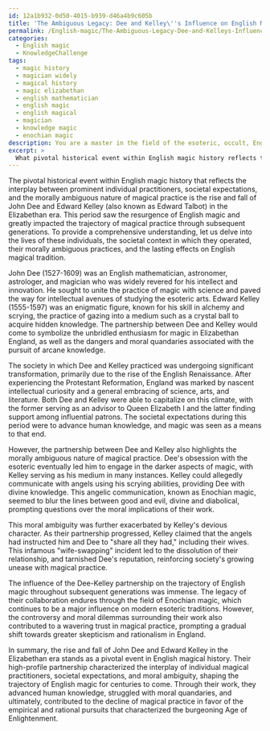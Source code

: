 ```yaml
---
id: 12a1b932-0d50-4015-b939-d46a4b9c605b
title: 'The Ambiguous Legacy: Dee and Kelley\''s Influence on English Magic'
permalink: /English-magic/The-Ambiguous-Legacy-Dee-and-Kelleys-Influence-on-English-Magic/
categories:
  - English magic
  - KnowledgeChallenge
tags:
  - magic history
  - magician widely
  - magical history
  - magic elizabethan
  - english mathematician
  - english magic
  - english magical
  - magician
  - knowledge magic
  - enochian magic
description: You are a master in the field of the esoteric, occult, English magic and Education. You are a writer of tests, challenges, books and deep knowledge on English magic for initiates and students to gain deep insights and understanding from. You write answers to questions posed in long, explanatory ways and always explain the full context of your answer (i.e., related concepts, formulas, examples, or history), as well as the step-by-step thinking process you take to answer the challenges. Be rigorous and thorough, and summarize the key themes, ideas, and conclusions at the end.
excerpt: > 
  What pivotal historical event within English magic history reflects the interplay between prominent individual practitioners, societal expectations, and the morally ambiguous nature of magical practice, and how do these elements impact the trajectory of English magic throughout subsequent generations?
---
```

The pivotal historical event within English magic history that reflects the interplay between prominent individual practitioners, societal expectations, and the morally ambiguous nature of magical practice is the rise and fall of John Dee and Edward Kelley (also known as Edward Talbot) in the Elizabethan era. This period saw the resurgence of English magic and greatly impacted the trajectory of magical practice through subsequent generations. To provide a comprehensive understanding, let us delve into the lives of these individuals, the societal context in which they operated, their morally ambiguous practices, and the lasting effects on English magical tradition.

John Dee (1527-1609) was an English mathematician, astronomer, astrologer, and magician who was widely revered for his intellect and innovation. He sought to unite the practice of magic with science and paved the way for intellectual avenues of studying the esoteric arts. Edward Kelley (1555-1597) was an enigmatic figure, known for his skill in alchemy and scrying, the practice of gazing into a medium such as a crystal ball to acquire hidden knowledge. The partnership between Dee and Kelley would come to symbolize the unbridled enthusiasm for magic in Elizabethan England, as well as the dangers and moral quandaries associated with the pursuit of arcane knowledge.

The society in which Dee and Kelley practiced was undergoing significant transformation, primarily due to the rise of the English Renaissance. After experiencing the Protestant Reformation, England was marked by nascent intellectual curiosity and a general embracing of science, arts, and literature. Both Dee and Kelley were able to capitalize on this climate, with the former serving as an advisor to Queen Elizabeth I and the latter finding support among influential patrons. The societal expectations during this period were to advance human knowledge, and magic was seen as a means to that end.

However, the partnership between Dee and Kelley also highlights the morally ambiguous nature of magical practice. Dee's obsession with the esoteric eventually led him to engage in the darker aspects of magic, with Kelley serving as his medium in many instances. Kelley could allegedly communicate with angels using his scrying abilities, providing Dee with divine knowledge. This angelic communication, known as Enochian magic, seemed to blur the lines between good and evil, divine and diabolical, prompting questions over the moral implications of their work.

This moral ambiguity was further exacerbated by Kelley's devious character. As their partnership progressed, Kelley claimed that the angels had instructed him and Dee to "share all they had," including their wives. This infamous "wife-swapping" incident led to the dissolution of their relationship, and tarnished Dee's reputation, reinforcing society's growing unease with magical practice.

The influence of the Dee-Kelley partnership on the trajectory of English magic throughout subsequent generations was immense. The legacy of their collaboration endures through the field of Enochian magic, which continues to be a major influence on modern esoteric traditions. However, the controversy and moral dilemmas surrounding their work also contributed to a wavering trust in magical practice, prompting a gradual shift towards greater skepticism and rationalism in England.

In summary, the rise and fall of John Dee and Edward Kelley in the Elizabethan era stands as a pivotal event in English magical history. Their high-profile partnership characterized the interplay of individual magical practitioners, societal expectations, and moral ambiguity, shaping the trajectory of English magic for centuries to come. Through their work, they advanced human knowledge, struggled with moral quandaries, and ultimately, contributed to the decline of magical practice in favor of the empirical and rational pursuits that characterized the burgeoning Age of Enlightenment.
